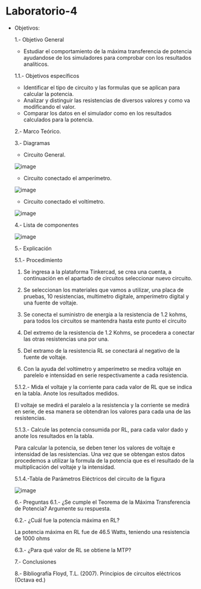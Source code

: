 # Laboratorio-4
* Objetivos:
 
   1.- Objetivo General
   - Estudiar el comportamiento de la máxima transferencia de potencia ayudandose de los simuladores para comprobar con los resultados analíticos.
   
   1.1.- Objetivos específicos
   - Identificar el tipo de circuito y las formulas que se aplican para calcular la potencia.
   - Analizar y distinguir las resistencias de diversos valores y como va modificando el valor.
   - Comparar los datos en el simulador como en los resultados calculados para la potencia.
   
   2.- Marco Teórico.
   
   3.- Diagramas
    
     * Circuito General.
     
     ![image](https://user-images.githubusercontent.com/76132461/106948785-25fb1080-66fa-11eb-91ef-c7492b2b51da.png)
     
     * Circuito conectado el amperímetro.
     
     ![image](https://user-images.githubusercontent.com/76132461/106948804-2dbab500-66fa-11eb-833c-e9af6cff8fa4.png)
     
     * Circuito conectado el voltímetro.
   
     ![image](https://user-images.githubusercontent.com/76132461/106948824-357a5980-66fa-11eb-8cf0-2a1dc3365329.png)
     
    4.- Lista de componentes
    
    ![image](https://user-images.githubusercontent.com/76132461/106954597-0962d680-6702-11eb-8d1e-2f3007329110.png)

    5.- Explicación
   
   5.1.- Procedimiento 
   
   1. Se ingresa a la plataforma Tinkercad, se crea una cuenta, a continuación en el apartado de circuitos seleccionar nuevo circuito.
   
   2. Se seleccionan los materiales que vamos a utilizar, una placa de pruebas, 10 resistencias, multimetro digitale, amperímetro digital y una fuente de voltaje.
   
   3. Se conecta el suministro de energía a la resistencia de 1.2 kohms, para todos los circuitos se mantendra hasta este punto el circuito
   
   4. Del extremo de la resistencia de 1.2 Kohms, se procedera a conectar las otras resistencias una por una.
   
   5. Del extramo de la resistencia RL se conectará al negativo de la fuente de voltaje.
   
   6. Con la ayuda del voltímetro y amperímetro se medira voltaje en parelelo e intensidad en serie respectivamente a cada resistencia.
   
   5.1.2.- Mida el voltaje y la corriente para cada valor de RL que se indica en la tabla. Anote los resultados medidos.

   El voltaje se medirá el paralelo a la resistencia y la corriente se medirá en serie, de esa manera se obtendran los valores para cada una de las resistencias.
   
   5.1.3.- Calcule las potencia consumida por RL, para cada valor dado y anote los resultados en la tabla.
   
   Para calcular la potencia, se deben tener los valores de voltaje e intensidad de las resistencias. Una vez que se obtengan estos datos procedemos a utilizar la formula de la potencia que es el resultado de la multiplicación del voltaje y la intensidad.
   
   5.1.4.-Tabla de Parámetros Eléctricos del circuito de la figura
   
   ![image](https://user-images.githubusercontent.com/76134214/106977539-8b65f600-6728-11eb-9418-fc3bbd08b65d.png)
   
   6.- Preguntas
    6.1.- ¿Se cumple el Teorema de la Máxima Transferencia de Potencia? Argumente su respuesta.
    
    6.2.- ¿Cuál fue la potencia máxima en RL?
    
    La potencia máxima en RL fue de 46.5 Watts, teniendo una resistencia de 1000 ohms
    
    6.3.- ¿Para qué valor de RL se obtiene la MTP?
    
    7.- Conclusiones
    
    8.- Bibliografía
    Floyd, T.L. (2007). Principios de circuitos eléctricos (Octava ed.)
   
